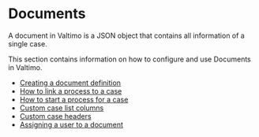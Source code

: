 # Documents

A document in Valtimo is a JSON object that contains all information of a single case.

This section contains information on how to configure and use Documents in Valtimo.

- [Creating a document definition](create-document-definition.md)
- [How to link a process to a case](using-valtimo/document/link-process-and-case.md)
- [How to start a process for a case](start-case.md)
- [Custom case list columns](custom-case-list-columns.md)
- [Custom case headers](custom-case-headers.md)
- [Assigning a user to a document](assigning-a-user.md)
